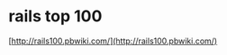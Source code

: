 <!--
id: 465959
link: http://tumblr.atmos.org/post/465959/rails-top-100
slug: rails-top-100
date: Fri Mar 30 2007 14:35:48 GMT-0700 (PDT)
publish: 2007-03-030
tags: 
title: rails top 100
-->


rails top 100
=============

[http://rails100.pbwiki.com/](http://rails100.pbwiki.com/)

